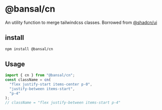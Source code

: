 # @bansal/cn

An utility function to merge tailwindcss classes.
Borrowed from [@shadcn/ui](https://github.com/shadcn-ui/ui)

## install

```bash
npm install @bansal/cn
```

## Usage

```javascript
import { cn } from "@bansal/cn";
const className = cn(
  "flex justify-start items-center p-0",
  "justify-between items-start",
  "p-4"
);
// className = "flex justify-between items-start p-4"
```
